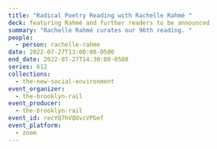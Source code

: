 ```yaml
---
title: "Radical Poetry Reading with Rachelle Rahmé "
deck: featuring Rahmé and further readers to be announced
summary: "Rachelle Rahmé curates our 96th reading. "
people:
  - person: rachelle-rahme
date: 2022-07-27T13:00:00-0500
end_date: 2022-07-27T14:30:00-0500
series: 612
collections:
  - the-new-social-environment
event_organizer:
  - the-brooklyn-rail
event_producer:
  - the-brooklyn-rail
event_id: recYQ7hVQUvcVPGef
event_platform:
  - zoom
---
```

